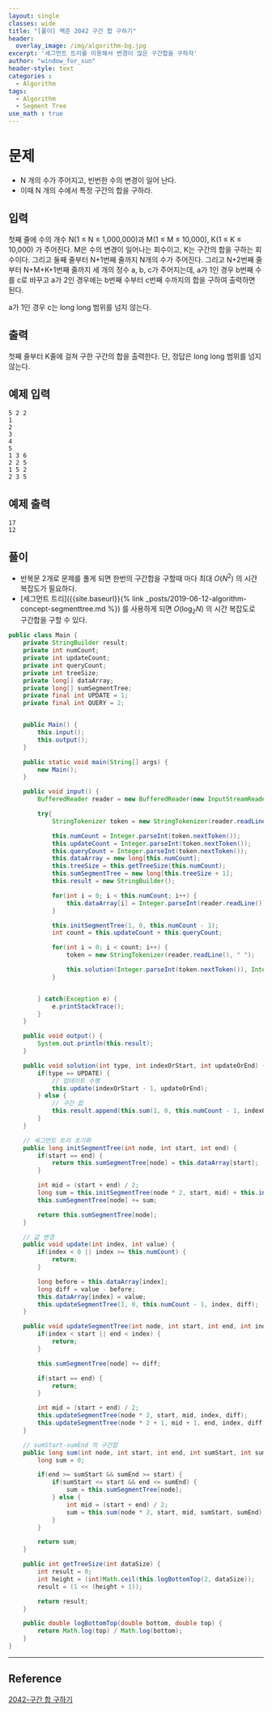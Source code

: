 ```yaml
--- 
layout: single
classes: wide
title: "[풀이] 백준 2042 구간 합 구하기"
header:
  overlay_image: /img/algorithm-bg.jpg
excerpt: '세그먼트 트리를 이용해서 변경이 많은 구간합을 구하자'
author: "window_for_sun"
header-style: text
categories :
  - Algorithm
tags:
  - Algorithm
  - Segment Tree
use_math : true
---  
```


# 문제
- N 개의 수가 주어지고, 빈번한 수의 변경이 일어 난다.
- 이때 N 개의 수에서 특정 구간의 합을 구하라.

## 입력
첫째 줄에 수의 개수 N(1 ≤ N ≤ 1,000,000)과 M(1 ≤ M ≤ 10,000), K(1 ≤ K ≤ 10,000) 가 주어진다. M은 수의 변경이 일어나는 회수이고, K는 구간의 합을 구하는 회수이다. 그리고 둘째 줄부터 N+1번째 줄까지 N개의 수가 주어진다. 그리고 N+2번째 줄부터 N+M+K+1번째 줄까지 세 개의 정수 a, b, c가 주어지는데, a가 1인 경우 b번째 수를 c로 바꾸고 a가 2인 경우에는 b번째 수부터 c번째 수까지의 합을 구하여 출력하면 된다.

a가 1인 경우 c는 long long 범위를 넘지 않는다.

## 출력
첫째 줄부터 K줄에 걸쳐 구한 구간의 합을 출력한다. 단, 정답은 long long 범위를 넘지 않는다.

## 예제 입력

```
5 2 2
1
2
3
4
5
1 3 6
2 2 5
1 5 2
2 3 5
```  

## 예제 출력

```
17
12
```  

## 풀이
- 반복문 2개로 문제를 풀게 되면 한번의 구간합을 구할때 마다 최대 $O(N^2)$ 의 시간 복잡도가 필요하다.
- [세그먼트 트리]({{site.baseurl}}{% link _posts/2019-06-12-algorithm-concept-segmenttree.md %}) 를 사용하게 되면 $O(\log_2 N)$ 의 시간 복잡도로 구간합을 구할 수 있다.

```java
public class Main {
    private StringBuilder result;
    private int numCount;
    private int updateCount;
    private int queryCount;
    private int treeSize;
    private long[] dataArray;
    private long[] sumSegmentTree;
    private final int UPDATE = 1;
    private final int QUERY = 2;


    public Main() {
        this.input();
        this.output();
    }

    public static void main(String[] args) {
        new Main();
    }

    public void input() {
        BufferedReader reader = new BufferedReader(new InputStreamReader(System.in));

        try{
            StringTokenizer token = new StringTokenizer(reader.readLine(), " ");

            this.numCount = Integer.parseInt(token.nextToken());
            this.updateCount = Integer.parseInt(token.nextToken());
            this.queryCount = Integer.parseInt(token.nextToken());
            this.dataArray = new long[this.numCount];
            this.treeSize = this.getTreeSize(this.numCount);
            this.sumSegmentTree = new long[this.treeSize + 1];
            this.result = new StringBuilder();

            for(int i = 0; i < this.numCount; i++) {
                this.dataArray[i] = Integer.parseInt(reader.readLine());
            }

            this.initSegmentTree(1, 0, this.numCount - 1);
            int count = this.updateCount + this.queryCount;

            for(int i = 0; i < count; i++) {
                token = new StringTokenizer(reader.readLine(), " ");

                this.solution(Integer.parseInt(token.nextToken()), Integer.parseInt(token.nextToken()), Integer.parseInt(token.nextToken()));
            }


        } catch(Exception e) {
            e.printStackTrace();
        }
    }

    public void output() {
        System.out.println(this.result);
    }

    public void solution(int type, int indexOrStart, int updateOrEnd) {
        if(type == UPDATE) {
            // 업데이트 수행
            this.update(indexOrStart - 1, updateOrEnd);
        } else {
            // 구간 합
            this.result.append(this.sum(1, 0, this.numCount - 1, indexOrStart - 1, updateOrEnd - 1)).append("\n");
        }
    }

    // 세그먼트 트리 초기화
    public long initSegmentTree(int node, int start, int end) {
        if(start == end) {
            return this.sumSegmentTree[node] = this.dataArray[start];
        }

        int mid = (start + end) / 2;
        long sum = this.initSegmentTree(node * 2, start, mid) + this.initSegmentTree(node * 2 +1, mid + 1, end);
        this.sumSegmentTree[node] += sum;

        return this.sumSegmentTree[node];
    }

    // 값 변경
    public void update(int index, int value) {
        if(index < 0 || index >= this.numCount) {
            return;
        }

        long before = this.dataArray[index];
        long diff = value - before;
        this.dataArray[index] = value;
        this.updateSegmentTree(1, 0, this.numCount - 1, index, diff);
    }

    public void updateSegmentTree(int node, int start, int end, int index, long diff) {
        if(index < start || end < index) {
            return;
        }

        this.sumSegmentTree[node] += diff;

        if(start == end) {
            return;
        }

        int mid = (start + end) / 2;
        this.updateSegmentTree(node * 2, start, mid, index, diff);
        this.updateSegmentTree(node * 2 + 1, mid + 1, end, index, diff);
    }

    // sumStart-sumEnd 의 구간합
    public long sum(int node, int start, int end, int sumStart, int sumEnd) {
        long sum = 0;

        if(end >= sumStart && sumEnd >= start) {
            if(sumStart <= start && end <= sumEnd) {
                sum = this.sumSegmentTree[node];
            } else {
                int mid = (start + end) / 2;
                sum = this.sum(node * 2, start, mid, sumStart, sumEnd) + this.sum(node * 2 + 1, mid + 1, end, sumStart, sumEnd);
            }
        }

        return sum;
    }

    public int getTreeSize(int dataSize) {
        int result = 0;
        int height = (int)Math.ceil(this.logBottomTop(2, dataSize));
        result = (1 << (height + 1));

        return result;
    }

    public double logBottomTop(double bottom, double top) {
        return Math.log(top) / Math.log(bottom);
    }
}
```  

---
## Reference
[2042-구간 합 구하기](https://www.acmicpc.net/problem/2042)  
